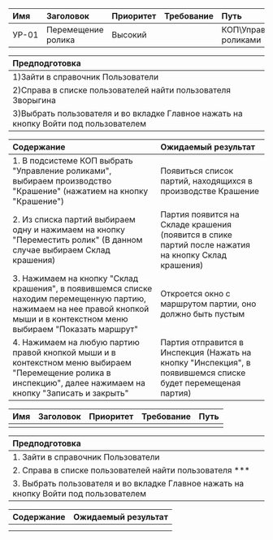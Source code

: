 |Имя   | Заголовок  | Приоритет  | Требование   | Путь  | 
|:---|:---|:---|:---|:---|
|  УР-01 | Перемещение ролика  | Высокий |   | КОП\Управление роликами | 

| Предподготовка | 
|:---|
| 1)Зайти в справочник Пользователи |
| 2)Справа в списке пользователей найти пользователя Зворыгина |
| 3)Выбрать пользователя и во вкладке Главное нажать на кнопку Войти под пользователем| 

| Содержание |Ожидаемый результат |
|:---|:---|
| 1. В подсистеме КОП выбрать "Управление роликами", выбираем производство "Крашение" (нажатием на кнопку "Крашение") | Появиться список партий, находящихся в производстве Крашение |
| 2. Из списка партий выбираем одну и нажимаем на кнопку "Переместить ролик" (В данном случае выбираем Склад крашения) | Партия появится на Складе крашения (появится в спике партий после нажатия на кнопку Склад крашения) |
| 3. Нажимаем на кнопку "Склад крашения", в появившемся списке находим перемещенную партию, нажимаем на нее правой кнопкой мыши и в контекстном меню выбираем "Показать маршрут" | Откроется окно с маршрутом партии, оно должно быть пустым |
| 4. Нажимаем на любую партию правой кнопкой мыши и в контекстном меню выбираем "Перемещение ролика в инспекцию", далее нажимаем на кнопку "Записать и закрыть"| Партия отправится в Инспекция (Нажать на кнопку "Инспекция", в появившемся списке будет перемещеная партия) |



|Имя   | Заголовок  | Приоритет  | Требование   | Путь  | 
|:---|:---|:---|:---|:---|
|   |   |  |   |  | 

| Предподготовка | 
|:---|
| 1. Зайти в справочник Пользователи |
| 2. Справа в списке пользователей найти пользователя *** |
| 3. Выбрать пользователя и во вкладке Главное нажать на кнопку Войти под пользователем| 

| Содержание |Ожидаемый результат | 
|:---|:---|
|  |  |  
|  |  |  

